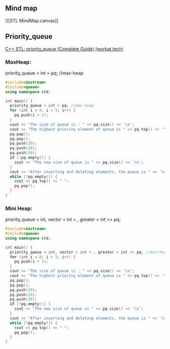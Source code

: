 ## Mind map
![[STL MindMap.canvas]]
## Priority_queue
[C++ STL: priority_queue (Complete Guide) (workat.tech)](https://workat.tech/problem-solving/tutorial/cpp-stl-priority-queue-complete-guide-bnwvwagtxrws)

### MaxHeap:
priority_queue < int > pq; //max-heap
```c++
#include<iostream>
#include<queue>
using namespace std;

int main() {
  priority_queue < int > pq; //max-heap
  for (int i = 0; i < 5; i++) {
    pq.push(i + 1);
  }
  cout << "The size of queue is : " << pq.size() << '\n';
  cout << "The highest priority element of queue is " << pq.top() << '\n';
  pq.pop();
  pq.pop();
  pq.push(10);
  pq.push(20);
  pq.push(30);
  if (!pq.empty()) {
    cout << "The new size of queue is " << pq.size() << '\n';
  }
  cout << "After inserting and deleting elements, the queue is " << '\n';
  while (!pq.empty()) {
    cout << pq.top() << " ";
    pq.pop();
  }
}
```
### Mini Heap:
priority_queue < int, vector < int > , greater < int >> pq; 
```c++
#include<iostream>
#include<queue>
using namespace std;

int main() {
  priority_queue < int, vector < int > , greater < int >> pq; //min-heap
  for (int i = 0; i < 5; i++) {
    pq.push(i + 1);
  }
  cout << "The size of queue is : " << pq.size() << '\n';
  cout << "The highest priority element of queue is " << pq.top() << '\n';
  pq.pop();
  pq.pop();
  pq.push(10);
  pq.push(20);
  pq.push(30);
  if (!pq.empty()) {
    cout << "The new size of queue is " << pq.size() << '\n';
  }
  cout << "After inserting and deleting elements, the queue is " << '\n';
  while (!pq.empty()) {
    cout << pq.top() << " ";
    pq.pop();
  }
}
```
